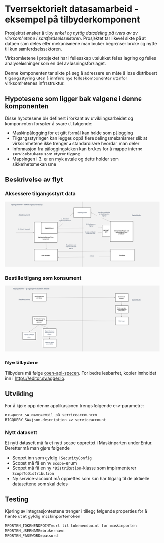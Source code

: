 # Tverrsektorielt datasamarbeid - eksempel på tilbyderkomponent

Prosjektet ønsker å tilby *enkel og nyttig datadeling på tvers av av virksomhetene i samferdselssektoren*. Prosjektet tar likevel sikte på at 
dataen som deles eller mekanismene man bruker begrenser bruke og nytte til kun samferdselssektoren. 

Virksomhetene i prosjektet har i fellesskap utelukket felles lagring og felles analyseløsninger som en del av løsningsforslaget. 

Denne komponenten tar sikte på seg å adressere en måte å løse distribuert tilgangsstyring uten å innføre nye felleskomponenter utenfor 
virksomhetenes infrastruktur.

## Hypotesene som ligger bak valgene i denne komponenten

Disse hypotesene ble definert i forkant av utviklingsarbeidet og komponenten forsøker å svare ut følgende:

* Maskinpålogging for et gitt formål kan holde som pålogging
* Tilgangsstyringen kan legges oppå flere delingsmekanismer slik at virksomhetene ikke trenger å standardisere hvordan man deler
* Informasjon fra påloggingstoken kan brukes for å mappe interne servicebrukere som styrer tilgang 
* Mappingen i 3. er en myk avtale og dette holder som sikkerhetsmekanisme

## Beskrivelse av flyt

### Aksessere tilgangsstyrt data

![Dataflyt ved dataaksess](docs/aksesser-data.png)

### Bestille tilgang som konsument

![Dataflyt ved ny tilgang](docs/gi-tilgang.png)

### Nye tilbydere

Tilbydere må følge [open-api-specen](src/main/resources/specs/resolve-1.0.0.yaml). For bedre lesbarhet, kopier innholdet inn i https://editor.swagger.io.

## Utvikling 

For å kjøre opp denne applikasjonen trengs følgende env-parametre:
 
```
BIGQUERY_SA_NAME=email på serviceaccounten
BIGQUERY_SA=json-description av serviceaccount
```

### Nytt datasett

Et nytt datasett må få et nytt scope opprettet i Maskinporten under Entur. Deretter må man gjøre følgende

* Scopet inn som gyldig i `SecurityConfig`
* Scopet må få en ny `Scope`-enum
* Scopet må få en ny `*Distribution`-klasse som implementerer `ScopeToDistribution`
* Ny service-account må opprettes som kun har tilgang til de aktuelle datasettene som skal deles


## Testing

Kjøring av integrasjontestene trenger i tillegg følgende properties for å hente ut et gyldig maskinportentoken

```
MPORTEN_TOKENENDPOINT=url til tokenendpoint for maskinporten
MPORTEN_USERNAME=brukernavn
MPORTEN_PASSWORD=passord
```